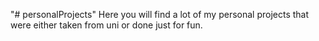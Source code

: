 "# personalProjects" 
Here you will find a lot of my personal projects that were either taken
from uni or done just for fun.
